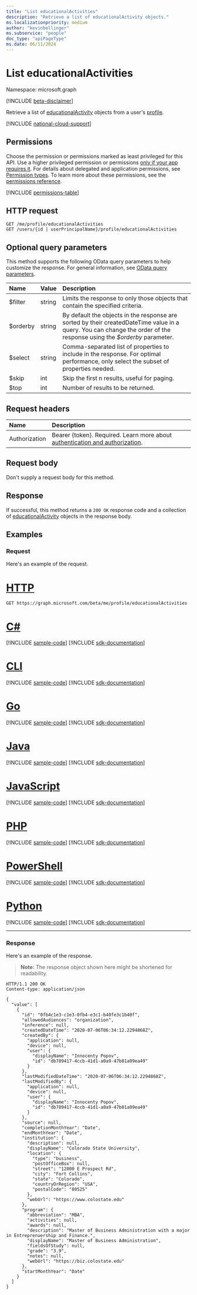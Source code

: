 ```yaml
---
title: "List educationalActivities"
description: "Retrieve a list of educationalActivity objects."
ms.localizationpriority: medium
author: "kevinbellinger"
ms.subservice: "people"
doc_type: "apiPageType"
ms.date: 06/11/2024
---
```


# List educationalActivities

Namespace: microsoft.graph

[!INCLUDE [beta-disclaimer](../../includes/beta-disclaimer.md)]

Retrieve a list of [educationalActivity](../resources/educationalactivity.md) objects from a user's [profile](../resources/profile.md).

[!INCLUDE [national-cloud-support](../../includes/all-clouds.md)]

## Permissions

Choose the permission or permissions marked as least privileged for this API. Use a higher privileged permission or permissions [only if your app requires it](/graph/permissions-overview#best-practices-for-using-microsoft-graph-permissions). For details about delegated and application permissions, see [Permission types](/graph/permissions-overview#permission-types). To learn more about these permissions, see the [permissions reference](/graph/permissions-reference).

<!-- { "blockType": "permissions", "name": "profile_list_educationalactivities" } -->
[!INCLUDE [permissions-table](../includes/permissions/profile-list-educationalactivities-permissions.md)]

## HTTP request

<!-- { "blockType": "ignored" } -->

```http
GET /me/profile/educationalActivities
GET /users/{id | userPrincipalName}/profile/educationalActivities
```

## Optional query parameters

This method supports the following OData query parameters to help customize the response. For general information, see [OData query parameters](/graph/query-parameters).

|Name            |Value    |Description                                                                                                                                                                 |
|:---------------|:--------|:---------------------------------------------------------------------------------------------------------------------------------------------------------------------------|
|$filter         |string   |Limits the response to only those objects that contain the specified criteria.                                                                                             |
|$orderby        |string   |By default the objects in the response are sorted by their createdDateTime value in a query. You can change the order of the response using the *$orderby* parameter.|
|$select         |string   |Comma-separated list of properties to include in the response. For optimal performance, only select the subset of properties needed.                                        |
|$skip           |int      |Skip the first n results, useful for paging.                                                                                                                                |
|$top            |int      |Number of results to be returned.                                                                                                                                           |

## Request headers

| Name           |Description                  |
|:---------------|:----------------------------|
|Authorization|Bearer {token}. Required. Learn more about [authentication and authorization](/graph/auth/auth-concepts).|

## Request body

Don't supply a request body for this method.

## Response

If successful, this method returns a `200 OK` response code and a collection of [educationalActivity](../resources/educationalactivity.md) objects in the response body.

## Examples

### Request

Here's an example  of the request.

# [HTTP](#tab/http)
<!-- {
  "blockType": "request",
  "name": "get_educationalactivities"
}-->

```msgraph-interactive
GET https://graph.microsoft.com/beta/me/profile/educationalActivities
```

# [C#](#tab/csharp)
[!INCLUDE [sample-code](../includes/snippets/csharp/get-educationalactivities-csharp-snippets.md)]
[!INCLUDE [sdk-documentation](../includes/snippets/snippets-sdk-documentation-link.md)]

# [CLI](#tab/cli)
[!INCLUDE [sample-code](../includes/snippets/cli/get-educationalactivities-cli-snippets.md)]
[!INCLUDE [sdk-documentation](../includes/snippets/snippets-sdk-documentation-link.md)]

# [Go](#tab/go)
[!INCLUDE [sample-code](../includes/snippets/go/get-educationalactivities-go-snippets.md)]
[!INCLUDE [sdk-documentation](../includes/snippets/snippets-sdk-documentation-link.md)]

# [Java](#tab/java)
[!INCLUDE [sample-code](../includes/snippets/java/get-educationalactivities-java-snippets.md)]
[!INCLUDE [sdk-documentation](../includes/snippets/snippets-sdk-documentation-link.md)]

# [JavaScript](#tab/javascript)
[!INCLUDE [sample-code](../includes/snippets/javascript/get-educationalactivities-javascript-snippets.md)]
[!INCLUDE [sdk-documentation](../includes/snippets/snippets-sdk-documentation-link.md)]

# [PHP](#tab/php)
[!INCLUDE [sample-code](../includes/snippets/php/get-educationalactivities-php-snippets.md)]
[!INCLUDE [sdk-documentation](../includes/snippets/snippets-sdk-documentation-link.md)]

# [PowerShell](#tab/powershell)
[!INCLUDE [sample-code](../includes/snippets/powershell/get-educationalactivities-powershell-snippets.md)]
[!INCLUDE [sdk-documentation](../includes/snippets/snippets-sdk-documentation-link.md)]

# [Python](#tab/python)
[!INCLUDE [sample-code](../includes/snippets/python/get-educationalactivities-python-snippets.md)]
[!INCLUDE [sdk-documentation](../includes/snippets/snippets-sdk-documentation-link.md)]

---

### Response

Here's an example  of the response.

> **Note:** The response object shown here might be shortened for readability.

<!-- {
  "blockType": "response",
  "truncated": true,
  "@odata.type": "microsoft.graph.educationalActivity",
  "isCollection": true
} -->

```http
HTTP/1.1 200 OK
Content-type: application/json

{
  "value": [
    {
      "id": "0fb4c1e3-c1e3-0fb4-e3c1-b40fe3c1b40f",
      "allowedAudiences": "organization",
      "inference": null,
      "createdDateTime": "2020-07-06T06:34:12.2294868Z",
      "createdBy": {
        "application": null,
        "device": null,
        "user": {
          "displayName": "Innocenty Popov",
          "id": "db789417-4ccb-41d1-a0a9-47b01a09ea49"
        }
      },
      "lastModifiedDateTime": "2020-07-06T06:34:12.2294868Z",
      "lastModifiedBy": {
        "application": null,
        "device": null,
        "user": {
          "displayName": "Innocenty Popov",
          "id": "db789417-4ccb-41d1-a0a9-47b01a09ea49"
        }
      },
      "source": null,
      "completionMonthYear": "Date",
      "endMonthYear": "Date",
      "institution": {
        "description": null,
        "displayName": "Colorado State University",
        "location": {
          "type": "business",
          "postOfficeBox": null,
          "street": "12000 E Prospect Rd",
          "city": "Fort Collins",
          "state": "Colorado",
          "countryOrRegion": "USA",
          "postalCode": "80525"
        },
        "webUrl": "https://www.colostate.edu"
      },
      "program": {
        "abbreviation": "MBA",
        "activities": null,
        "awards": null,
        "description": "Master of Business Administration with a major in Entreprenuership and Finance.",
        "displayName": "Master of Business Administration",
        "fieldsOfStudy": null,
        "grade": "3.9",
        "notes": null,
        "webUrl": "https://biz.colostate.edu"
      },
      "startMonthYear": "Date"
    }
  ]
}
```


